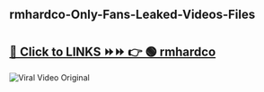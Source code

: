 
 ## rmhardco-Only-Fans-Leaked-Videos-Files

# <h2><a href="https://mediaupload.pro?rmhardco">🔗 Click to LINKS ⏩⏩ 👉 🟢 rmhardco </a></h2>

<a href="https://mediaupload.pro?rmhardco" rel="nofollow" data-target="animated-image.originalLink"><img src="https://i.ibb.co.com/xMMVF88/686577567.gif" alt="Viral Video Original" style="max-width: 100%; display: inline-block;" data-target="animated-image.originalImage"></a>